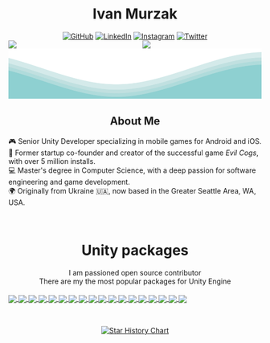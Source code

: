 <div align="center">

  <h1>Ivan Murzak</h1>

  <div >
    <a href="https://github.com/IvanMurzak"><img src="https://user-images.githubusercontent.com/58532023/171219272-a68dd897-a9c7-4826-b7e6-10ef84e6a0a8.png" alt="GitHub"/></a>
    <a href="https://www.linkedin.com/in/ivan-murzak"><img src="https://user-images.githubusercontent.com/58532023/171219303-8839f911-21bf-453f-b517-9dd6ef9a873c.png" alt="LinkedIn"/></a>
    <a href="https://www.instagram.com/ivanmurzak_/"><img src="https://user-images.githubusercontent.com/58532023/171219320-cc1517cb-54a9-470c-a92d-965524a7b3aa.png" alt="Instagram"/></a>
    <a href="https://twitter.com/IvanMurzak"><img src="https://user-images.githubusercontent.com/58532023/171218519-2ccc030a-72b5-45ea-a2ec-7f1dfbef917f.png" alt="Twitter"/></a>
  </div>
</div>

<a href="https://github.com/IvanMurzak">
  <img width="47%" align="left" src="https://github-readme-stats.vercel.app/api?username=IvanMurzak&theme=transparent&show_icons=true&count_private=true&include_all_commits=true&custom_title=GitHub+Stats&hide_border=true"/>
</a>
<a href="https://github.com/IvanMurzak">
  <img width="47%" align="right" src="https://github-readme-streak-stats.herokuapp.com/?user=IvanMurzak&theme=transparent&hide_border=true"/>
</a>

<img src="https://raw.githubusercontent.com/IvanMurzak/IvanMurzak/main/images/waves.svg" width="100%" height="100">

<div align="center">
  <h2>About Me</h2>
</div>

🎮 Senior Unity Developer specializing in mobile games for Android and iOS.  
🚀 Former startup co-founder and creator of the successful game *Evil Cogs*, with over 5 million installs.  
💻 Master's degree in Computer Science, with a deep passion for software engineering and game development.  
🌍 Originally from Ukraine :ukraine:, now based in the Greater Seattle Area, WA, USA.

<br/>
<h1 align="center">Unity packages</h1>
<div align="center">I am passioned open source contributor</div>
<div align="center">There are my the most popular packages for Unity Engine</div>
<br/>

<a href="https://github.com/IvanMurzak/Unity-ImageLoader">
  <img width="45%" align="center" src="https://github-readme-stats.vercel.app/api/pin?username=IvanMurzak&repo=Unity-ImageLoader&theme=transparent&hide_border=true"/>
</a>
<a href="https://github.com/IvanMurzak/Unity-Theme">
  <img width="45%" align="center" src="https://github-readme-stats.vercel.app/api/pin?username=IvanMurzak&repo=Unity-Theme&theme=transparent&hide_border=true"/>
</a>
<a href="https://github.com/IvanMurzak/Unity-Gyroscope-Parallax">
  <img width="45%" align="center" src="https://github-readme-stats.vercel.app/api/pin?username=IvanMurzak&repo=Unity-Gyroscope-Parallax&theme=transparent&hide_border=true"/>
</a>
<a href="https://github.com/IvanMurzak/Unity-Package-Template">
  <img width="45%" align="center" src="https://github-readme-stats.vercel.app/api/pin?username=IvanMurzak&repo=Unity-Package-Template&theme=transparent&hide_border=true"/>
</a>
<a href="https://github.com/IvanMurzak/Unity-Mouse-Parallax">
  <img width="45%" align="center" src="https://github-readme-stats.vercel.app/api/pin?username=IvanMurzak&repo=Unity-Mouse-Parallax&theme=transparent&hide_border=true"/>
</a>
<a href="https://github.com/IvanMurzak/Unity-PlayerPrefsEx">
  <img width="45%" align="center" src="https://github-readme-stats.vercel.app/api/pin?username=IvanMurzak&repo=Unity-PlayerPrefsEx&theme=transparent&hide_border=true"/>
</a>
<a href="https://github.com/IvanMurzak/Unity-EFCore-SQLite">
  <img width="45%" align="center" src="https://github-readme-stats.vercel.app/api/pin?username=IvanMurzak&repo=Unity-EFCore-SQLite&theme=transparent&hide_border=true"/>
</a>
<a href="https://github.com/IvanMurzak/Unity-Saver">
  <img width="45%" align="center" src="https://github-readme-stats.vercel.app/api/pin?username=IvanMurzak&repo=Unity-Saver&theme=transparent&hide_border=true"/>
</a>
<a href="https://github.com/IvanMurzak/Unity-AudioLoader">
  <img width="45%" align="center" src="https://github-readme-stats.vercel.app/api/pin?username=IvanMurzak&repo=Unity-AudioLoader&theme=transparent&hide_border=true"/>
</a>
<a href="https://github.com/IvanMurzak/Unity-IAP-Store">
  <img width="45%" align="center" src="https://github-readme-stats.vercel.app/api/pin?username=IvanMurzak&repo=Unity-IAP-Store&theme=transparent&hide_border=true"/>
</a>
<a href="https://github.com/IvanMurzak/Unity-NonDrawingGraphic">
  <img width="45%" align="center" src="https://github-readme-stats.vercel.app/api/pin?username=IvanMurzak&repo=Unity-NonDrawingGraphic&theme=transparent&hide_border=true"/>
</a>
<a href="https://github.com/IvanMurzak/UBuilder">
  <img width="45%" align="center" src="https://github-readme-stats.vercel.app/api/pin?username=IvanMurzak&repo=UBuilder&theme=transparent&hide_border=true"/>
</a>
<a href="https://github.com/IvanMurzak/Unity-Network-REST">
  <img width="45%" align="center" src="https://github-readme-stats.vercel.app/api/pin?username=IvanMurzak&repo=Unity-Network-REST&theme=transparent&hide_border=true"/>
</a>
<a href="https://github.com/IvanMurzak/Unity-Appodeal-Simplifier">
  <img width="45%" align="center" src="https://github-readme-stats.vercel.app/api/pin?username=IvanMurzak&repo=Unity-Appodeal-Simplifier&theme=transparent&hide_border=true"/>
</a>
<a href="https://github.com/IvanMurzak/Unity-Gyroscope-Manager">
  <img width="45%" align="center" src="https://github-readme-stats.vercel.app/api/pin?username=IvanMurzak&repo=Unity-Gyroscope-Manager&theme=transparent&hide_border=true"/>
</a>
<a href="https://github.com/IvanMurzak/Unity-Extensions">
  <img width="45%" align="center" src="https://github-readme-stats.vercel.app/api/pin?username=IvanMurzak&repo=Unity-Extensions&theme=transparent&hide_border=true"/>
</a>
<a href="https://github.com/IvanMurzak/Unity-iOS-Pods-Bitcode">
  <img width="45%" align="center" src="https://github-readme-stats.vercel.app/api/pin?username=IvanMurzak&repo=Unity-iOS-Pods-Bitcode&theme=transparent&hide_border=true"/>
</a>
<a href="https://github.com/IvanMurzak/Unity-Mobile-Notifications-Simplifier">
  <img width="45%" align="center" src="https://github-readme-stats.vercel.app/api/pin?username=IvanMurzak&repo=Unity-Mobile-Notifications-Simplifier&theme=transparent&hide_border=true"/>
</a>

<br/>

<h2 align="center"> </h1>

<br/>

<div align="center">
  <a href="https://star-history.com/#IvanMurzak/Unity-Gyroscope-Parallax&IvanMurzak/Unity-Package-Template&IvanMurzak/Unity-Mouse-Parallax&IvanMurzak/Unity-PlayerPrefsEx&IvanMurzak/Unity-ImageLoader&IvanMurzak/Unity-AudioLoader&IvanMurzak/Unity-IAP-Store&IvanMurzak/Unity-Theme&IvanMurzak/Unity-Saver&Date">
    <img alt="Star History Chart" width="100%" src="https://api.star-history.com/svg?repos=IvanMurzak/Unity-Gyroscope-Parallax,IvanMurzak/Unity-Package-Template,IvanMurzak/Unity-Mouse-Parallax,IvanMurzak/Unity-PlayerPrefsEx,IvanMurzak/Unity-ImageLoader,IvanMurzak/Unity-AudioLoader,IvanMurzak/Unity-IAP-Store,IvanMurzak/Unity-Theme,IvanMurzak/Unity-Saver&type=Date" />
  </a>
</div>
